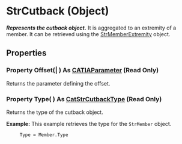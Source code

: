 # StrCutback (Object)

**_Represents the cutback object._**
It is aggregated to an extremity of a member. It can be retrieved using the [StrMemberExtremity](../StructureInterfaces/interface_StrMemberExtremity_70726.md) object.

## Properties

### Property **Offset**(| ) As [CATIAParameter](../KnowledgeInterfaces/interface_Parameter_17963.md) (Read Only)

   Returns the parameter defining the offset.  
### Property **Type**( ) As [CatStrCutbackType](../StructureInterfaces/enum_CatStrCutbackType_60664.md) (Read Only)

   Returns the type of the cutback object.

**Example:**      This example retrieves the type for the `StrMember` object.

```VBScript
     Type = Member.Type

```